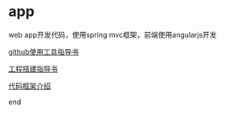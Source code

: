 # app

web app开发代码，使用spring mvc框架，前端使用angularjs开发

[github使用工具指导书](https://github.com/NUST-Encryption-program/project-information/blob/master/%E9%A1%B9%E7%9B%AE%E6%80%BB%E7%BB%93/%E5%B7%A5%E5%85%B7%E4%BD%BF%E7%94%A8%E6%80%BB%E7%BB%93/github%E4%BD%BF%E7%94%A8%E6%8C%87%E5%AF%BC/github%E4%BD%BF%E7%94%A8%E6%8C%87%E5%AF%BC%E4%B9%A6.md)

[工程搭建指导书](https://github.com/NUST-Encryption-program/project-information/blob/master/项目总结/工程环境搭建总结/工程搭建/javaweb环境搭建.md)

[代码框架介绍](https://github.com/NUST-Encryption-program/app)

end
